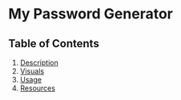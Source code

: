 # My Password Generator

## Table of Contents
1. [Description](#description)
2. [Visuals](#visuals)
3. [Usage](#usage)
4. [Resources](#resources)
